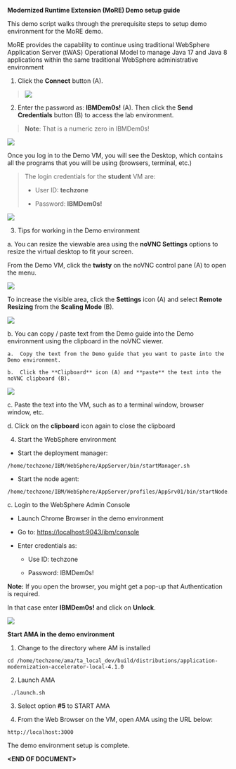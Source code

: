 **Modernized Runtime Extension (MoRE) Demo setup guide**

This demo script walks through the prerequisite steps to setup demo environment for the MoRE demo.

MoRE provides the capability to continue using traditional WebSphere Application Server (tWAS) Operational Model to manage Java 17 and Java 8 applications within the same traditional WebSphere administrative environment

1.  Click the **Connect** button (A).

> ![](./media_setup/media/image7.png)

2.  Enter the password as: **IBMDem0s!** (A). Then click the **Send Credentials** button (B) to access the lab environment.

> **Note**: That is a numeric zero in IBMDem0s!

![](./media_setup/media/image8.png)

Once you log in to the Demo VM, you will see the Desktop, which contains all the programs that you will be using (browsers, terminal, etc.)

> The login credentials for the **student** VM are:
>
> - User ID: **techzone**
>
> - Password: **IBMDem0s!**
>

![](./media_setup/media/image9.png)

3.  Tips for working in the Demo environment

<!-- -->

a.  You can resize the viewable area using the **noVNC Settings** options to resize the virtual desktop to fit your screen.

From the Demo VM, click the **twisty** on the noVNC control pane (A) to open the menu. 

![](./media_setup/media/image10.png)

To increase the visible area, click the **Settings** icon (A) and select **Remote Resizing** from the **Scaling Mode** (B).

![](./media_setup/media/image11.png)

b.  You can copy / paste text from the Demo guide into the Demo environment using the clipboard in the noVNC viewer. 

    a.  Copy the text from the Demo guide that you want to paste into the Demo environment.

    b.  Click the **Clipboard** icon (A) and **paste** the text into the noVNC clipboard (B).

![](./media_setup/media/image12.png)

c.  Paste the text into the VM, such as to a terminal window, browser window, etc. 

d.  Click on the **clipboard** icon again to close the clipboard

<!-- -->

4.  Start the WebSphere environment

  - Start the deployment manager:

```
/home/techzone/IBM/WebSphere/AppServer/bin/startManager.sh
```

  - Start the node agent:

```
/home/techzone/IBM/WebSphere/AppServer/profiles/AppSrv01/bin/startNode.sh
```

c.  Login to the WebSphere Admin Console

- Launch Chrome Browser in the demo environment

- Go to: <https://localhost:9043/ibm/console>

- Enter credentials as:

  - Use ID: techzone

  - Password: IBMDem0s!

**Note:** If you open the browser, you might get a pop-up that Authentication is required.

In that case enter **IBMDem0s!** and click on **Unlock**.

![](./media_setup/media/image13.png)

**Start AMA in the demo environment**

1.  Change to the directory where AM is installed

```
cd /home/techzone/ama/ta_local_dev/build/distributions/application-modernization-accelerator-local-4.1.0
```

2.  Launch AMA

```
 ./launch.sh
```

3.  Select option **#5** to START AMA

4.  From the Web Browser on the VM, open AMA using the URL below:

```
http://localhost:3000
```

The demo environment setup is complete.

**\<END OF DOCUMENT\>**
